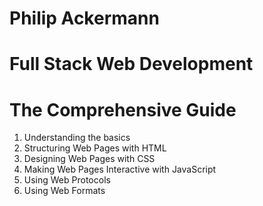 # Philip Ackermann
# Full Stack Web Development
# The Comprehensive Guide

1. Understanding the basics
2. Structuring Web Pages with HTML
3. Designing Web Pages with CSS
4. Making Web Pages Interactive with JavaScript
5. Using Web Protocols
6. Using Web Formats
